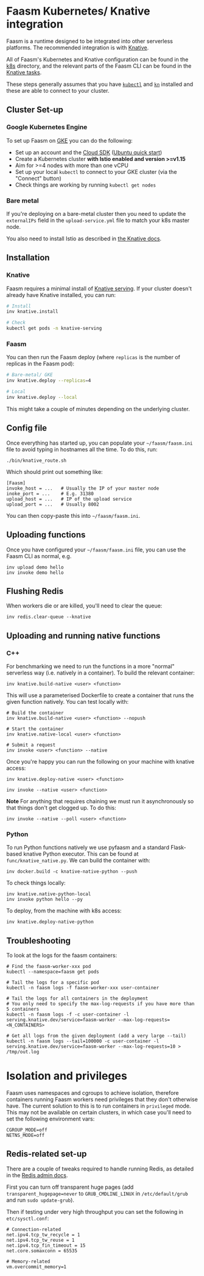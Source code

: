 # Faasm Kubernetes/ Knative integration

Faasm is a runtime designed to be integrated into other serverless platforms.
The recommended integration is with [Knative](https://knative.dev/).

All of Faasm's Kubernetes and Knative configuration can be found in the 
[k8s](../k8s) directory, and the relevant parts of the Faasm CLI can be 
found in the [Knative tasks](../tasks/knative.py).  

These steps generally assumes that you have 
[`kubectl`](https://kubernetes.io/docs/tasks/tools/install-kubectl/) 
and [`kn`](https://knative.dev/docs/install/install-kn/) installed
and these are able to connect to your cluster.

## Cluster Set-up

### Google Kubernetes Engine

To set up Faasm on [GKE](https://console.cloud.google.com/kubernetes) you can do the following:

- Set up an account and the [Cloud SDK](https://cloud.google.com/sdk) ([Ubuntu quick start](https://cloud.google.com/sdk/docs/quickstart-debian-ubuntu))
- Create a Kubernetes cluster **with Istio enabled and version >=v1.15**
- Aim for >=4 nodes with more than one vCPU
- Set up your local `kubectl` to connect to your GKE cluster (via the "Connect" button)
- Check things are working by running `kubectl get nodes`

### Bare metal

If you're deploying on a bare-metal cluster then you need to update the `externalIPs` 
field in the `upload-service.yml` file to match your k8s master node. 

You also need to install Istio as described in [the Knative docs](https://knative.dev/docs/install/any-kubernetes-cluster/).

## Installation

### Knative

Faasm requires a minimal install of [Knative serving](https://knative.dev/docs/install/any-kubernetes-cluster/).
If your cluster doesn't already have Knative installed, you can run:

```bash
# Install
inv knative.install

# Check
kubectl get pods -n knative-serving
```  

### Faasm

You can then run the Faasm deploy (where `replicas` is the number of replicas in the Faasm pod):

```bash 
# Bare-metal/ GKE
inv knative.deploy --replicas=4

# Local
inv knative.deploy --local
```

This might take a couple of minutes depending on the underlying cluster.

## Config file

Once everything has started up, you can populate your `~/faasm/faasm.ini` file to avoid
typing in hostnames all the time. To do this, run:

```
./bin/knative_route.sh
```

Which should print out something like:

```
[Faasm]
invoke_host = ...   # Usually the IP of your master node
inoke_port = ...    # E.g. 31380
upload_host = ...   # IP of the upload service
upload_port = ...   # Usually 8002
```

You can then copy-paste this into `~/faasm/faasm.ini`.

## Uploading functions

Once you have configured your `~/faasm/faasm.ini` file, you can use the Faasm 
CLI as normal, e.g.

```
inv upload demo hello
inv invoke demo hello
```

## Flushing Redis

When workers die or are killed, you'll need to clear the queue:

```
inv redis.clear-queue --knative
```

## Uploading and running native functions

### C++

For benchmarking we need to run the functions in a more "normal" serverless way (i.e. natively 
in a container). To build the relevant container:

```
inv knative.build-native <user> <function>
```

This will use a parameterised Dockerfile to create a container that runs the given function 
natively. You can test locally with:

```
# Build the container
inv knative.build-native <user> <function> --nopush

# Start the container
inv knative.native-local <user> <function>

# Submit a request
inv invoke <user> <function> --native
```

Once you're happy you can run the following on your machine with knative access:

```
inv knative.deploy-native <user> <function>

inv invoke --native <user> <function>
```

**Note** For anything that requires chaining we must run it asynchronously so that things 
don't get clogged up. To do this:

```
inv invoke --native --poll <user> <function>
```

### Python

To run Python functions natively we use pyfaasm and a standard Flask-based knative Python 
executor. This can be found at `func/knative_native.py`. We can build the container with:

```
inv docker.build -c knative-native-python --push
```

To check things locally:

```
inv knative.native-python-local
inv invoke python hello --py
```

To deploy, from the machine with k8s access:

```
inv knative.deploy-native-python
```

## Troubleshooting

To look at the logs for the faasm containers:

```
# Find the faasm-worker-xxx pod
kubectl --namespace=faasm get pods

# Tail the logs for a specific pod
kubectl -n faasm logs -f faasm-worker-xxx user-container

# Tail the logs for all containers in the deployment
# You only need to specify the max-log-requests if you have more than 5 containers
kubectl -n faasm logs -f -c user-container -l serving.knative.dev/service=faasm-worker --max-log-requests=<N_CONTAINERS>

# Get all logs from the given deployment (add a very large --tail)
kubectl -n faasm logs --tail=100000 -c user-container -l serving.knative.dev/service=faasm-worker --max-log-requests=10 > /tmp/out.log
```

# Isolation and privileges

Faasm uses namespaces and cgroups to achieve isolation, therefore containers running 
Faasm workers need privileges that they don't otherwise have. The current solution to 
this is to run containers in `privileged` mode. This may not be available on certain 
clusters, in which case you'll need to set the following environment vars:
 
```
CGROUP_MODE=off
NETNS_MODE=off
```

## Redis-related set-up

There are a couple of tweaks required to handle running Redis, as detailed in the
[Redis admin docs](https://redis.io/topics/admin).

First you can turn off transparent huge pages (add `transparent_hugepage=never` 
to `GRUB_CMDLINE_LINUX` in `/etc/default/grub` and run `sudo update-grub`).

Then if testing under very high throughput you can set the following in `etc/sysctl.conf`:

```
# Connection-related
net.ipv4.tcp_tw_recycle = 1
net.ipv4.tcp_tw_reuse = 1
net.ipv4.tcp_fin_timeout = 15
net.core.somaxconn = 65535

# Memory-related
vm.overcommit_memory=1
```
